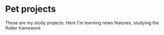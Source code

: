 # Pet projects
These are my study projects. Here I'm learning news features, studying the flutter framework
